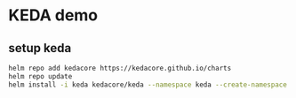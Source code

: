 # KEDA demo

## setup keda

```bash
helm repo add kedacore ht‌tps://kedacore.github.io/charts
helm repo update
helm install -i keda kedacore/keda --namespace keda --create-namespace
```
